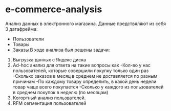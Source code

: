 # e-commerce-analysis
Анализ данных в электронного магазина.
Данные предствяляют из себя 3 датафрейма:
 - Пользователи 
 - Товары
 - Заказы
В ходе анализа был решены задачи:
1. Выгрузка данных с Яндекс диска
2. Ad-hoc анализ для ответа на такие вопросы как
   -Кол-во у нас пользователей, которые совершили покупку только один раз
   -Сколько заказов в месяц в среднем не доставляется по разным причинам
   -По каждому товару определить, в какой день недели товар чаще всего покупается
   -Сколько у каждого из пользователей в среднем покупок в неделю (по месяцам)
3. Когортный анализ пользвателей.
4. RFM сегментация пользователей
